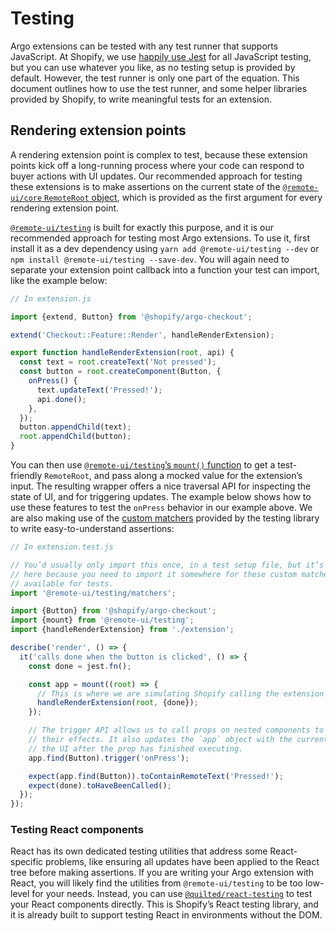 # Testing

Argo extensions can be tested with any test runner that supports JavaScript. At Shopify, we use [happily use Jest](https://jestjs.io) for all JavaScript testing, but you can use whatever you like, as no testing setup is provided by default. However, the test runner is only one part of the equation. This document outlines how to use the test runner, and some helper libraries provided by Shopify, to write meaningful tests for an extension.

## Rendering extension points

A rendering extension point is complex to test, because these extension points kick off a long-running process where your code can respond to buyer actions with UI updates. Our recommended approach for testing these extensions is to make assertions on the current state of the [`@remote-ui/core` `RemoteRoot` object](https://github.com/Shopify/remote-ui/tree/main/packages/core#remoteroot), which is provided as the first argument for every rendering extension point.

[`@remote-ui/testing`](https://github.com/Shopify/remote-ui/tree/main/packages/testing) is built for exactly this purpose, and it is our recommended approach for testing most Argo extensions. To use it, first install it as a dev dependency using `yarn add @remote-ui/testing --dev` or `npm install @remote-ui/testing --save-dev`. You will again need to separate your extension point callback into a function your test can import, like the example below:

```ts
// In extension.js

import {extend, Button} from '@shopify/argo-checkout';

extend('Checkout::Feature::Render', handleRenderExtension);

export function handleRenderExtension(root, api) {
  const text = root.createText('Not pressed');
  const button = root.createComponent(Button, {
    onPress() {
      text.updateText('Pressed!');
      api.done();
    },
  });
  button.appendChild(text);
  root.appendChild(button);
}
```

You can then use [`@remote-ui/testing`’s `mount()` function](https://github.com/Shopify/remote-ui/tree/main/packages/testing#usage) to get a test-friendly `RemoteRoot`, and pass along a mocked value for the extension’s input. The resulting wrapper offers a nice traversal API for inspecting the state of UI, and for triggering updates. The example below shows how to use these features to test the `onPress` behavior in our example above. We are also making use of the [custom matchers](https://github.com/Shopify/remote-ui/tree/main/packages/testing#matchers) provided by the testing library to write easy-to-understand assertions:

```ts
// In extension.test.js

// You’d usually only import this once, in a test setup file, but it’s presented
// here because you need to import it somewhere for these custom matchers to be
// available for tests.
import '@remote-ui/testing/matchers';

import {Button} from '@shopify/argo-checkout';
import {mount} from '@remote-ui/testing';
import {handleRenderExtension} from './extension';

describe('render', () => {
  it('calls done when the button is clicked', () => {
    const done = jest.fn();

    const app = mount((root) => {
      // This is where we are simulating Shopify calling the extension point.
      handleRenderExtension(root, {done});
    });

    // The trigger API allows us to call props on nested components to simulate
    // their effects. It also updates the `app` object with the current state of
    // the UI after the prop has finished executing.
    app.find(Button).trigger('onPress');

    expect(app.find(Button)).toContainRemoteText('Pressed!');
    expect(done).toHaveBeenCalled();
  });
});
```

### Testing React components

React has its own dedicated testing utilities that address some React-specific problems, like ensuring all updates have been applied to the React tree before making assertions. If you are writing your Argo extension with React, you will likely find the utilities from `@remote-ui/testing` to be too low-level for your needs. Instead, you can use [`@quilted/react-testing`](https://github.com/lemonmade/quilt/tree/main/packages/react-testing) to test your React components directly. This is Shopify’s React testing library, and it is already built to support testing React in environments without the DOM.
